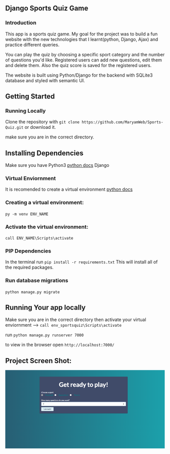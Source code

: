 ## Django Sports Quiz Game 
### Introduction
This app is a sports quiz game. My goal for the project was to build a fun website with the new technologies that I learnt(python, Django, Ajax) and practice different queries.

You can play the quiz by choosing a specific sport category and the number of questions you'd like. Registered users can add new questions, edit them and delete them. Also the quiz score is saved for the registered users.

The website is built using Python/Django for the backend with SQLite3 database and styled with semantic UI.
 

## Getting Started
### Running Locally
Clone the repository with `git clone https://github.com/MaryamWeb/Sports-Quiz.git` or download it. 

make sure you are in the correct directory.

## Installing Dependencies
Make sure you have Python3 [python docs](https://docs.python.org/3/using/unix.html#getting-and-installing-the-latest-version-of-python) 
Django 

### Virtual Enviornment
It is recomended to create a virtual environment [python docs](https://packaging.python.org/guides/installing-using-pip-and-virtual-environments/)

### Creating a virtual environment:
`py -m venv ENV_NAME`

### Activate the virtual environment:
`call ENV_NAME\Scripts\activate` 

### PIP Dependencies
In the terminal run `pip install -r requirements.txt` This will install all of the required packages.

### Run database migrations
`python manage.py migrate`

## Running Your app locally
Make sure you are in the correct directory then activate your virtual enviornment   --> `call env_sportsquiz\Scripts\activate`

run `python manage.py runserver 7000`

to view in the browser open `http://localhost:7000/`

## Project Screen Shot:
![alt text](screenshots/playgame.png "Start game page")
